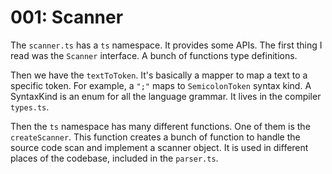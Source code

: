 # 001: Scanner

The `scanner.ts` has a `ts` namespace. It provides some APIs. The first thing I read was the `Scanner` interface. A bunch of functions type definitions.

Then we have the `textToToken`. It's basically a mapper to map a text to a specific token. For example, a `";"` maps to `SemicolonToken` syntax kind. A SyntaxKind is an enum for all the language grammar. It lives in the compiler `types.ts`.

Then the `ts` namespace has many different functions. One of them is the `createScanner`. This function creates a bunch of function to handle the source code scan and implement a scanner object. It is used in different places of the codebase, included in the `parser.ts`.
